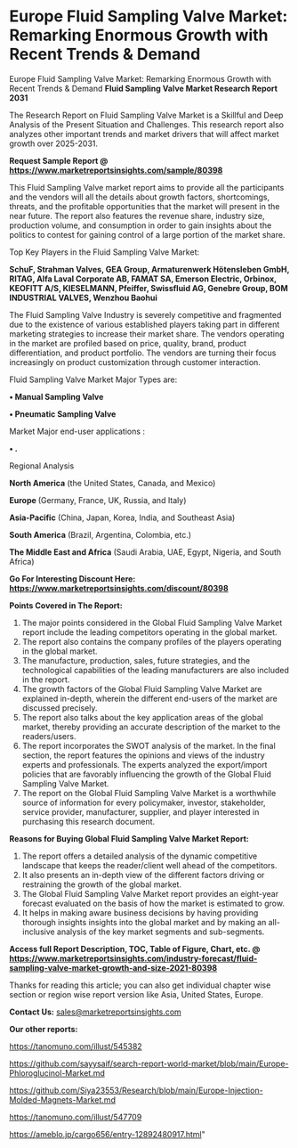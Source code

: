 # Europe Fluid Sampling Valve Market: Remarking Enormous Growth with Recent Trends & Demand
 Europe Fluid Sampling Valve Market: Remarking Enormous Growth with Recent Trends & Demand
<strong>Fluid Sampling Valve Market Research Report 2031</strong>

The Research Report on Fluid Sampling Valve Market is a Skillful and Deep Analysis of the Present Situation and Challenges. This research report also analyzes other important trends and market drivers that will affect market growth over 2025-2031.

<strong>Request Sample Report @ <a href=https://www.marketreportsinsights.com/sample/80398>https://www.marketreportsinsights.com/sample/80398</a></strong>

This Fluid Sampling Valve market report aims to provide all the participants and the vendors will all the details about growth factors, shortcomings, threats, and the profitable opportunities that the market will present in the near future. The report also features the revenue share, industry size, production volume, and consumption in order to gain insights about the politics to contest for gaining control of a large portion of the market share.

Top Key Players in the Fluid Sampling Valve Market:

<strong>SchuF, Strahman Valves, GEA Group, Armaturenwerk Hötensleben GmbH, RITAG, Alfa Laval Corporate AB, FAMAT SA, Emerson Electric, Orbinox, KEOFITT A/S, KIESELMANN, Pfeiffer, Swissfluid AG, Genebre Group, BOM INDUSTRIAL VALVES, Wenzhou Baohui</strong>

The Fluid Sampling Valve Industry is severely competitive and fragmented due to the existence of various established players taking part in different marketing strategies to increase their market share. The vendors operating in the market are profiled based on price, quality, brand, product differentiation, and product portfolio. The vendors are turning their focus increasingly on product customization through customer interaction.

Fluid Sampling Valve Market Major Types are:

<strong>• Manual Sampling Valve

• Pneumatic Sampling Valve</strong>

Market Major end-user applications :

<strong>• .</strong>

Regional Analysis

</u><strong><b>North America</b></strong> (the United States, Canada, and Mexico)

<strong><b>Europe </b></strong>(Germany, France, UK, Russia, and Italy)

<strong><b>Asia-Pacific</b></strong> (China, Japan, Korea, India, and Southeast Asia)

<strong><b>South America</b></strong> (Brazil, Argentina, Colombia, etc.)

<strong><b>The Middle East and Africa</b></strong> (Saudi Arabia, UAE, Egypt, Nigeria, and South Africa)

<strong>Go For Interesting Discount Here: <a href=https://www.marketreportsinsights.com/discount/80398>https://www.marketreportsinsights.com/discount/80398</a></strong>

<strong>Points Covered in The Report:</strong>
<ol>
  <li>The major points considered in the Global Fluid Sampling Valve Market report include the leading competitors operating in the global market.</li>
  <li>The report also contains the company profiles of the players operating in the global market.</li>
  <li>The manufacture, production, sales, future strategies, and the technological capabilities of the leading manufacturers are also included in the report.</li>
  <li>The growth factors of the Global Fluid Sampling Valve Market are explained in-depth, wherein the different end-users of the market are discussed precisely.</li>
  <li>The report also talks about the key application areas of the global market, thereby providing an accurate description of the market to the readers/users.</li>
  <li>The report incorporates the SWOT analysis of the market. In the final section, the report features the opinions and views of the industry experts and professionals. The experts analyzed the export/import policies that are favorably influencing the growth of the Global Fluid Sampling Valve Market.</li>
  <li>The report on the Global Fluid Sampling Valve Market is a worthwhile source of information for every policymaker, investor, stakeholder, service provider, manufacturer, supplier, and player interested in purchasing this research document.</li>
</ol>
<strong>Reasons for Buying Global Fluid Sampling Valve Market Report:</strong>

<ol>
  <li>The report offers a detailed analysis of the dynamic competitive landscape that keeps the reader/client well ahead of the competitors.</li>
  <li>It also presents an in-depth view of the different factors driving or restraining the growth of the global market.</li>
  <li>The Global Fluid Sampling Valve Market report provides an eight-year forecast evaluated on the basis of how the market is estimated to grow.</li>
  <li>It helps in making aware business decisions by having providing thorough insights insights into the global market and by making an all-inclusive analysis of the key market segments and sub-segments.</li>
</ol>
<strong>Access full Report Description, TOC, Table of Figure, Chart, etc. @ <a href=https://www.marketreportsinsights.com/industry-forecast/fluid-sampling-valve-market-growth-and-size-2021-80398>https://www.marketreportsinsights.com/industry-forecast/fluid-sampling-valve-market-growth-and-size-2021-80398</a></strong>


Thanks for reading this article; you can also get individual chapter wise section or region wise report version like Asia, United States, Europe.

<strong>Contact Us:</strong>
sales@marketreportsinsights.com

<strong>Our other reports:</strong>

<a href=https://tanomuno.com/illust/545382>https://tanomuno.com/illust/545382</a>

<a href=https://github.com/sayysaif/search-report-world-market/blob/main/Europe-Phloroglucinol-Market.md>https://github.com/sayysaif/search-report-world-market/blob/main/Europe-Phloroglucinol-Market.md</a>

<a href=https://github.com/Siya23553/Research/blob/main/Europe-Injection-Molded-Magnets-Market.md>https://github.com/Siya23553/Research/blob/main/Europe-Injection-Molded-Magnets-Market.md</a>

<a href=https://tanomuno.com/illust/547709>https://tanomuno.com/illust/547709</a>

<a href=https://ameblo.jp/cargo656/entry-12892480917.html>https://ameblo.jp/cargo656/entry-12892480917.html</a>"
